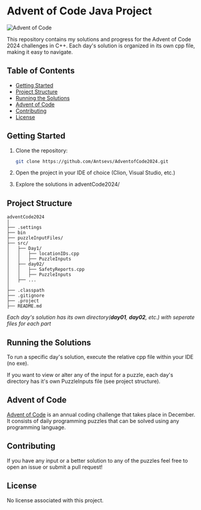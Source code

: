 # Advent of Code Java Project

![Advent of Code](https://community.alteryx.com/t5/image/serverpage/image-id/269381iE1288FAEB30E4EDA/image-size/medium?v=v2&px=400)

This repository contains my solutions and progress for the Advent of Code 2024 challenges in C++. Each day's solution is organized in its 
own cpp file, making it easy to navigate.

## Table of Contents

- [Getting Started](#getting-started)
- [Project Structure](#project-structure)
- [Running the Solutions](#running-the-solutions)
- [Advent of Code](#advent-of-code)
- [Contributing](#contributing)
- [License](#license)

## Getting Started

1. Clone the repository:

   ```bash
   git clone https://github.com/Antsevs/AdventofCode2024.git
	```
2. Open the project in your IDE of choice (Clion, Visual Studio, etc.)

3. Explore the solutions in adventCode2024/

## Project Structure

```plaintext
adventCode2024
│
├── .settings
├── bin
├── puzzleInputFiles/
├── src/
│   ├── Day1/
│   │   ├── locationIDs.cpp
│   │   ├── PuzzleInputs
│   ├── day02/
│   │   ├── SafetyReports.cpp
│   │   ├── PuzzleInputs
│   ├── ...
│
├── .classpath
├── .gitignore
├── .project
├── README.md
```
*Each day's solution has its own directory(**day01**, **day02**, etc.) 
with seperate files for each part*

## Running the Solutions

To run a specific day's solution, execute the relative cpp file within 
your IDE (no exe).

If you want to view or alter any of the input for a puzzle, each day's
directory has it's own PuzzleInputs file (see project structure).

## Advent of Code

[Advent of Code](https://adventofcode.com/) is an annual coding 
challenge that takes place in December. It consists of daily programming 
puzzles that can be solved using any programming language.

## Contributing

If you have any input or a better solution to any of the puzzles 
feel free to open an issue or submit a pull request!
	
## License

No license associated with this project.
